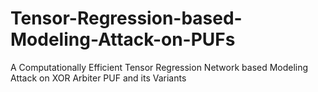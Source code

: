 # Tensor-Regression-based-Modeling-Attack-on-PUFs
A Computationally Efficient Tensor Regression Network based Modeling Attack on XOR Arbiter PUF and its Variants
